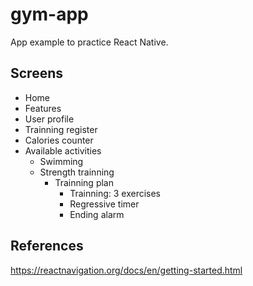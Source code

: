 # gym-app
App example to practice React Native.

## Screens
* Home
* Features
* User profile
* Trainning register
* Calories counter
* Available activities
	* Swimming
	* Strength trainning
		* Trainning plan
			* Trainning: 3 exercises
			* Regressive timer
			* Ending alarm

## References
https://reactnavigation.org/docs/en/getting-started.html